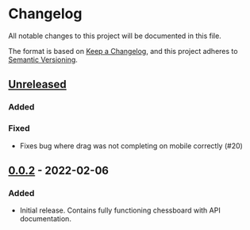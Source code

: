 # Changelog

All notable changes to this project will be documented in this file.

The format is based on [Keep a Changelog](https://keepachangelog.com/en/1.0.0/),
and this project adheres to [Semantic Versioning](https://semver.org/spec/v2.0.0.html).

## [Unreleased]

### Added

### Fixed

- Fixes bug where drag was not completing on mobile correctly (#20)

## [0.0.2] - 2022-02-06

### Added

- Initial release. Contains fully functioning chessboard with API documentation.

[unreleased]: https://github.com/mganjoo/gchessboard/compare/v0.0.2...HEAD
[0.0.2]: https://github.com/mganjoo/gchessboard/releases/tag/v0.0.2
